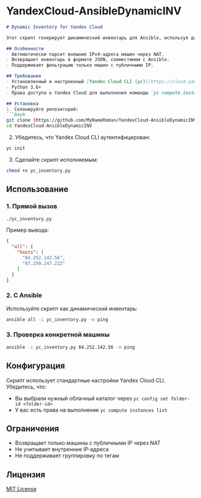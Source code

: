 # YandexCloud-AnsibleDynamicINV
```markdown
# Dynamic Inventory for Yandex Cloud

Этот скрипт генерирует динамический инвентарь для Ansible, используя данные о виртуальных машинах из Yandex Cloud.

## Особенности
- Автоматически парсит внешние IPv4-адреса машин через NAT.
- Возвращает инвентарь в формате JSON, совместимом с Ansible.
- Поддерживает фильтрацию только машин с публичными IP.

## Требования
- Установленный и настроенный [Yandex Cloud CLI (yc)](https://cloud.yandex.ru/docs/cli/operations/install-cli)
- Python 3.6+
- Права доступа к Yandex Cloud для выполнения команды `yc compute instances list`

## Установка
1. Склонируйте репозиторий:
```bash
git clone (https://github.com/MyNameRoman/YandexCloud-AnsibleDynamicINV)
cd YandexCloud-AnsibleDynamicINV
```

2. Убедитесь, что Yandex Cloud CLI аутентифицирован:
```bash
yc init
```

3. Сделайте скрипт исполняемым:
```bash
chmod +x yc_inventory.py
```

## Использование
### 1. Прямой вызов
```bash
./yc_inventory.py
```

Пример вывода:
```json
{
  "all": {
    "hosts": [
      "84.252.142.56",
      "87.250.247.222"
    ]
  }
}
```

### 2. С Ansible
Используйте скрипт как динамический инвентарь:
```bash
ansible all -i yc_inventory.py -m ping
```

### 3. Проверка конкретной машины
```bash
ansible -i yc_inventory.py 84.252.142.56 -m ping
```

## Конфигурация
Скрипт использует стандартные настройки Yandex Cloud CLI. Убедитесь, что:
- Вы выбрали нужный облачный каталог через `yc config set folder-id <folder-id>`
- У вас есть права на выполнение `yc compute instances list`

## Ограничения
- Возвращает только машины с публичными IP через NAT
- Не учитывает внутренние IP-адреса
- Не поддерживает группировку по тегам

## Лицензия
[MIT License](LICENSE)
